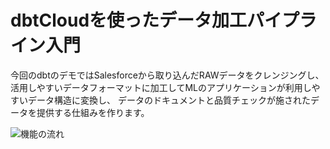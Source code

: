 # dbtCloudを使ったデータ加工パイプライン入門

今回のdbtのデモではSalesforceから取り込んだRAWデータをクレンジングし、
活用しやすいデータフォーマットに加工してMLのアプリケーションが利用しやすいデータ構造に変換し、
データのドキュメントと品質チェックが施されたデータを提供する仕組みを作ります。

![機能の流れ](https://i.gyazo.com/5ba6ba9e656b7978acc5bd896e33a17c.png)